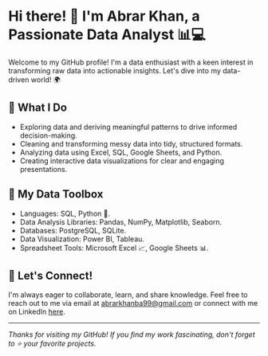 # Hi there! 👋 I'm Abrar Khan, a Passionate Data Analyst 📊💻

Welcome to my GitHub profile! I'm a data enthusiast with a keen interest in transforming raw data into actionable insights. Let's dive into my data-driven world! 🌍

## 🔭 What I Do

- Exploring data and deriving meaningful patterns to drive informed decision-making.
- Cleaning and transforming messy data into tidy, structured formats.
- Analyzing data using Excel, SQL, Google Sheets, and Python.
- Creating interactive data visualizations for clear and engaging presentations.

## 🌱 My Data Toolbox

- Languages: SQL, Python 🐍.
- Data Analysis Libraries: Pandas, NumPy, Matplotlib, Seaborn.
- Databases: PostgreSQL, SQLite.
- Data Visualization: Power BI, Tableau.
- Spreadsheet Tools: Microsoft Excel 📈, Google Sheets 📊.

## 📧 Let's Connect!

I'm always eager to collaborate, learn, and share knowledge. Feel free to reach out to me via email at abrarkhanba99@gmail.com or connect with me on LinkedIn [here](https://www.linkedin.com/in/abrar-khan-57723219b/).

---
_Thanks for visiting my GitHub! If you find my work fascinating, don't forget to ⭐️ your favorite projects._


<!---
AbrarKhan99/AbrarKhan99 is a ✨ special ✨ repository because its `README.md` (this file) appears on your GitHub profile.
You can click the Preview link to take a look at your changes.
--->
